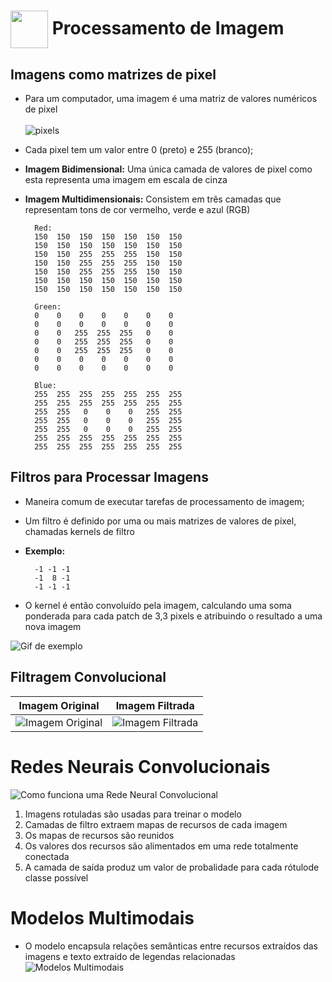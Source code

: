 <h1>
     <img align="center" width="60px" src="https://hermes.dio.me/courses/badge/d048dd15-f905-4563-b6c1-a714ffb34118.png">
    <span> 
Processamento de Imagem </span>
</h1>

 ## Imagens como matrizes de pixel
- Para um computador, uma imagem é uma matriz de valores numéricos de pixel
<br><br>
![pixels](https://github.com/FernandaMancini/Estudos-DIO/assets/108295414/4420571b-4a90-4056-9c45-ce99f2595a97)

- Cada pixel tem um valor entre 0 (preto) e 255 (branco); 
- **Imagem Bidimensional:** Uma única camada de valores de pixel como esta representa uma imagem em escala de cinza
- **Imagem Multidimensionais:** Consistem em três camadas que representam tons de cor vermelho, verde e azul (RGB)


        Red:
        150  150  150  150  150  150  150  
        150  150  150  150  150  150  150
        150  150  255  255  255  150  150
        150  150  255  255  255  150  150
        150  150  255  255  255  150  150
        150  150  150  150  150  150  150
        150  150  150  150  150  150  150

        Green:
        0    0    0    0    0    0    0          
        0    0    0    0    0    0    0
        0    0   255  255  255   0    0
        0    0   255  255  255   0    0
        0    0   255  255  255   0    0
        0    0    0    0    0    0    0
        0    0    0    0    0    0    0

        Blue:
        255  255  255  255  255  255  255  
        255  255  255  255  255  255  255
        255  255   0    0    0   255  255
        255  255   0    0    0   255  255
        255  255   0    0    0   255  255
        255  255  255  255  255  255  255
        255  255  255  255  255  255  255

## Filtros para Processar Imagens
- Maneira comum de executar tarefas de processamento de imagem;
- Um filtro é definido por uma ou mais matrizes de valores de pixel, chamadas kernels de filtro
- **Exemplo:**

        -1 -1 -1
        -1  8 -1
        -1 -1 -1
- O kernel é então convoluído pela imagem, calculando uma soma ponderada para cada patch de 3,3 pixels e atribuindo o resultado a uma nova imagem

![Gif de exemplo](https://learn.microsoft.com/pt-br/training/wwl-data-ai/analyze-images-computer-vision/media/filter.gif)

## Filtragem Convolucional
| Imagem Original | Imagem Filtrada |
| ----------------| ----------------|
|![Imagem Original](https://learn.microsoft.com/pt-br/training/wwl-data-ai/analyze-images-computer-vision/media/banana-grayscale.png)| ![Imagem Filtrada](https://learn.microsoft.com/pt-br/training/wwl-data-ai/analyze-images-computer-vision/media/laplace.png)| 

# Redes Neurais Convolucionais
![Como funciona uma Rede Neural Convolucional](https://learn.microsoft.com/pt-br/training/wwl-data-ai/analyze-images-computer-vision/media/convolutional-neural-network.png)
1. Imagens rotuladas são usadas para treinar o modelo
2. Camadas de filtro extraem mapas de recursos de cada imagem
3. Os mapas de recursos são reunidos
4. Os valores dos recursos são alimentados em uma rede totalmente conectada
5. A camada de saída produz um valor de probalidade para cada rótulode classe possível

# Modelos Multimodais
- O modelo encapsula relações semânticas entre recursos extraídos das imagens e texto extraído de legendas relacionadas
![Modelos Multimodais](https://learn.microsoft.com/pt-br/training/wwl-data-ai/analyze-images-computer-vision/media/florence-model.png)

